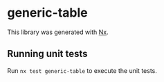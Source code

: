# generic-table

This library was generated with [Nx](https://nx.dev).

## Running unit tests

Run `nx test generic-table` to execute the unit tests.
